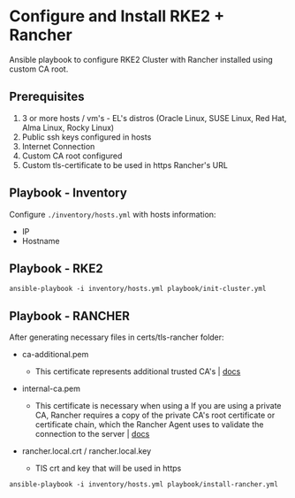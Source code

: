 # Configure and Install RKE2 + Rancher

Ansible playbook to configure RKE2 Cluster with Rancher installed using custom CA root.

## Prerequisites
1. 3 or more hosts / vm's - EL's distros (Oracle Linux, SUSE Linux, Red Hat, Alma Linux, Rocky Linux)
1. Public ssh keys configured in hosts
1. Internet Connection
1. Custom CA root configured
1. Custom tls-certificate to be used in https Rancher's URL

## Playbook - Inventory

Configure `./inventory/hosts.yml` with hosts information:

* IP
* Hostname

## Playbook - RKE2

```
ansible-playbook -i inventory/hosts.yml playbook/init-cluster.yml
```

## Playbook - RANCHER

After generating necessary files in certs/tls-rancher folder:

* ca-additional.pem
    * This certificate represents additional trusted CA's | [docs](https://ranchermanager.docs.rancher.com/getting-started/installation-and-upgrade/installation-references/helm-chart-options#additional-trusted-cas)

* internal-ca.pem
    * This certificate is necessary when using a If you are using a private CA, Rancher requires a copy of the private CA's root certificate or certificate chain, which the Rancher Agent uses to validate the connection to the server | [docs](https://ranchermanager.docs.rancher.com/getting-started/installation-and-upgrade/resources/add-tls-secrets)


* rancher.local.crt / rancher.local.key
    * TlS crt and key that will be used in https 

```
ansible-playbook -i inventory/hosts.yml playbook/install-rancher.yml
```
